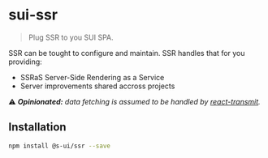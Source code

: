 # sui-ssr
> Plug SSR to you SUI SPA.

SSR can be tought to configure and maintain. SSR handles that for you providing:
* SSRaS Server-Side Rendering as a Service
* Server improvements shared accross projects

:warning: _**Opinionated:** data fetching is assumed to be handled by [react-transmit](https://github.com/RickWong/react-transmit)._


## Installation

```sh
npm install @s-ui/ssr --save
```
